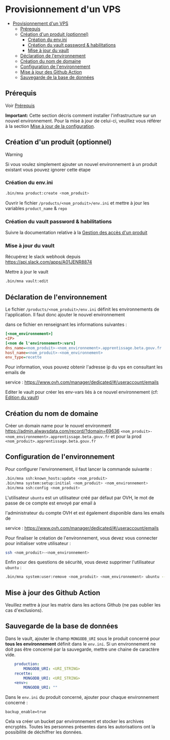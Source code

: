 # Provisionnement d'un VPS

- [Provisionnement d'un VPS](#provisionnement-dun-vps)
  - [Prérequis](#prérequis)
  - [Création d'un produit (optionnel)](#création-dun-produit-optionnel)
    - [Création du env.ini](#création-du-envini)
    - [Création du vault password \& habilitations](#création-du-vault-password--habilitations)
    - [Mise à jour du vault](#mise-à-jour-du-vault)
  - [Déclaration de l'environnement](#déclaration-de-lenvironnement)
  - [Création du nom de domaine](#création-du-nom-de-domaine)
  - [Configuration de l'environnement](#configuration-de-lenvironnement)
  - [Mise à jour des Github Action](#mise-à-jour-des-github-action)
  - [Sauvegarde de la base de données](#sauvegarde-de-la-base-de-données)

## Prérequis

Voir [Prérequis](./pre-requisites.md)

**Important:** Cette section décris comment installer l'infrastructure sur un nouvel environnement. Pour la mise à jour de celui-ci, veuillez vous référer à la section [Mise à jour de la configuration](#mise-à-jour-de-la-configuration).

## Création d'un produit (optionnel)

> [!WARNING]
> Si vous voulez simplement ajouter un nouvel environnement à un produit existant vous pouvez ignorer cette étape

### Création du env.ini

```bash
.bin/mna product:create <nom_produit>
```

Ouvrir le fichier `/products/<nom_produit>/env.ini` et mettre à jour les variables `product_name` & `repo`

### Création du vault password & habilitations

Suivre la documentation relative à la [Gestion des accès d'un produit](./manage_access.md)

### Mise à jour du vault

Récupérez le slack webhook depuis https://api.slack.com/apps/A01JENR8874

Mettre à jour le vault

```bash
.bin/mna vault:edit
```

## Déclaration de l'environnement

Le fichier `/products/<nom_produit>/env.ini` définit les environnements de l'application. Il faut donc ajouter le nouvel environnement

dans ce fichier en renseignant les informations suivantes :

```ini
[<nom_environnement>]
<IP>
[<nom de l'environnement>:vars]
dns_name=<nom_produit>-<nom_environnement>.apprentissage.beta.gouv.fr
host_name=<nom_produit>-<nom_environnement>
env_type=recette
```

Pour information, vous pouvez obtenir l'adresse ip du vps en consultant les emails de

service : https://www.ovh.com/manager/dedicated/#/useraccount/emails

Editer le vault pour créer les env-vars liés à ce nouvel environnement (cf: [Edition du vault](#edition-du-vault))

## Création du nom de domaine

Créer un domain name pour le nouvel environment https://admin.alwaysdata.com/record/?domain=69636 `<nom_produit>-<nom_environnement>.apprentissage.beta.gouv.fr` et pour la prod `<nom_produit>.apprentissage.beta.gouv.fr`

## Configuration de l'environnement

Pour configurer l'environnement, il faut lancer la commande suivante :

```bash
.bin/mna ssh:known_hosts:update <nom_produit>
.bin/mna system:setup:initial <nom_produit> <nom_environnement>
.bin/mna ssh:config <nom_produit>
```

L'utilisateur `ubuntu` est un utilisateur créé par défaut par OVH, le mot de passe de ce compte est envoyé par email à

l'administrateur du compte OVH et est également disponible dans les emails de

service : https://www.ovh.com/manager/dedicated/#/useraccount/emails

Pour finaliser le création de l'environnement, vous devez vous connecter pour initialiser votre utilisateur :

```bash
ssh <nom_produit>-<nom_environnement>
```

Enfin pour des questions de sécurité, vous devez supprimer l'utilisateur `ubuntu` :

```bash
.bin/mna system:user:remove <nom_produit> <nom_environnement> ubuntu --user <votre_nom_utilisateur>
```

## Mise à jour des Github Action

Veuillez mettre à jour les matrix dans les actions Github (ne pas oublier les cas d'exclusions).

## Sauvegarde de la base de données

Dans le vault, ajouter le champ `MONGODB_URI` sous le produit concerné pour **tous les environnement** définit dans le `env.ini`. Si un environnement ne doit pas être concerné par la sauvegarde, mettre une chaine de caractère vide.

```yml
    production:
        MONGODB_URI: <URI_STRING>
    recette:
        MONGODB_URI: <URI_STRING>
    <env>:
        MONGODB_URI: ""
```

Dans le `env.ini` du produit concerné, ajouter pour chaque environnement concerné :

    backup_enable=true

Cela va créer un bucket par environnement et stocker les archives encryptés. Toutes les personnes présentes dans les autorisations ont la possibilité de déchiffrer les données.
